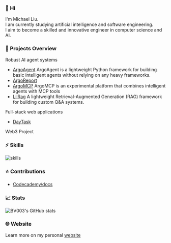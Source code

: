 ### 👋 Hi 
I'm Michael Liu.  
I am currently studying artificial intelligence and software engineering.  
I aim to become a skilled and innovative engineer in computer science and AI.

### 🔗 Projects Overview

Robust AI agent systems
- [ArgoAgent](https://github.com/BV003/ArgoAgent)
ArgoAgent is a lightweight Python framework for building basic intelligent agents without relying on any heavy frameworks.
- [ArgoReport](https://github.com/BV003/ArgoReport)
- [ArgoMCP](https://github.com/BV003/ArgoMCP)
ArgoMCP is an experimental platform that combines intelligent agents with MCP tools
- [LilRag](https://github.com/BV003/LilRag)
A lightweight Retrieval-Augmented Generation (RAG) framework for building custom Q&A systems.

Full-stack web applications
- [DayTask](https://github.com/BV003/DayTask)

Web3 Project


### ⚡ Skills

![skills](https://skillicons.dev/icons?perline=10&i=python,nodejs)

### ⭐ Contributions
- [Codecademy/docs](https://github.com/Codecademy/docs)

### 📈 Stats
![BV003's GitHub stats](https://github-readme-stats.vercel.app/api?username=BV003&count_private=true&include_all_commits=true\&hide=contribs)

### 🌐 Website
Learn more on my personal [website](https://bv003.github.io/)
<!--👯 I’m looking to collaborate on ...-->




<!--💬 Ask me about ...-->

<!--📫 How to reach me: ...-->

<!--😄 Pronouns: ...-->

 <!--Fun fact: ...-->

<!---
BV003/BV003 is a ✨ special ✨ repository because its `README.md` (this file) appears on your GitHub profile.
You can click the Preview link to take a look at your changes.
--->
